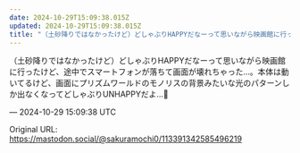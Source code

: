 ```yaml
---
date: 2024-10-29T15:09:38.015Z
updated: 2024-10-29T15:09:38.015Z
title: "（土砂降りではなかったけど）どしゃぶりHAPPYだなーって思いながら映画館に行っ[...]"
---
```


<p>（土砂降りではなかったけど）どしゃぶりHAPPYだなーって思いながら映画館に行ったけど、途中でスマートフォンが落ちて画面が壊れちゃった…。本体は動いてるけど、画面にプリズムワールドのモノリスの背景みたいな光のパターンしか出なくなってどしゃぶりUNHAPPYだよ…🥲</p>

&mdash; 2024-10-29 15:09:38 UTC

Original URL: https://mastodon.social/@sakuramochi0/113391342585496219
